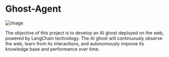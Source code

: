 # Ghost-Agent
![image](https://github.com/qianyouliang/Ghost-Agent/assets/64001056/b935844b-d746-4fba-b95a-11652e241fe1)

The objective of this project is to develop an AI ghost deployed on the web, powered by LangChain technology. The AI ghost will continuously observe the web, learn from its interactions, and autonomously improve its knowledge base and performance over time.
